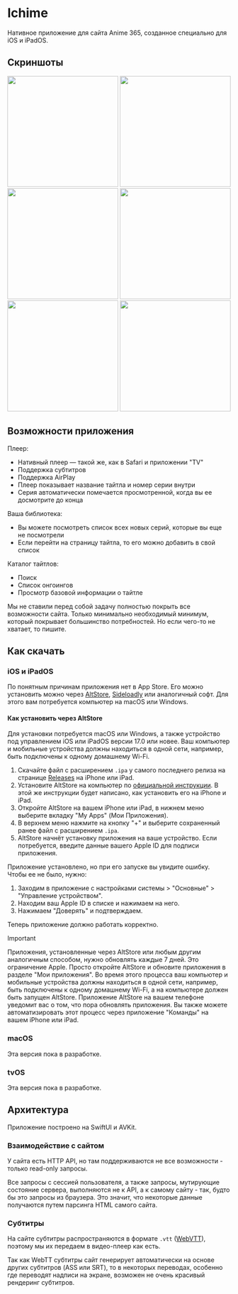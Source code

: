 # Ichime

Нативное приложение для сайта Anime 365, созданное специально для iOS и iPadOS.

## Скриншоты

<img src="https://github.com/midori-no-me/ichime/assets/11390039/15fd0d10-5293-4cce-8036-9b6cb8b8f9a3" width="250" />
<img src="https://github.com/midori-no-me/ichime/assets/11390039/2d9e939b-cc83-45a5-b643-b5eb4acdea16" width="250" />
<img src="https://github.com/midori-no-me/ichime/assets/11390039/16be5b21-a869-4a32-b3f3-11cfe4f50a97" width="250" />
<img src="https://github.com/midori-no-me/ichime/assets/11390039/3339bbc9-23b6-4131-8626-172001f45907" width="250" />
<img src="https://github.com/midori-no-me/ichime/assets/11390039/e7b35282-a157-4b5b-a97c-f130ab80733e" width="250" />
<img src="https://github.com/midori-no-me/ichime/assets/11390039/10c0a60a-dcc6-4008-aea5-0984b80327c2" width="250" />

## Возможности приложения

Плеер:

- Нативный плеер — такой же, как в Safari и приложении "TV"
- Поддержка субтитров
- Поддержка AirPlay
- Плеер показывает название тайтла и номер серии внутри
- Серия автоматически помечается просмотренной, когда вы ее досмотрите до конца

Ваша библиотека:

- Вы можете посмотреть список всех новых серий, которые вы еще не посмотрели
- Если перейти на страницу тайтла, то его можно добавить в свой список

Каталог тайтлов:

- Поиск
- Список онгоингов
- Просмотр базовой информации о тайтле

Мы не ставили перед собой задачу полностью покрыть все возможности сайта. Только минимально необходимый минимум, который покрывает большинство потребностей. Но если чего-то не хватает, то пишите.

## Как скачать

### iOS и iPadOS

По понятным причинам приложения нет в App Store. Его можно установить можно через [AltStore](https://altstore.io), [Sideloadly](https://sideloadly.io) или аналогичный софт. Для этого вам потребуется компьютер на macOS или Windows.

#### Как установить через AltStore

Для установки потребуется macOS или Windows, а также устройство под управлением iOS или iPadOS версии 17.0 или новее. Ваш компьютер и мобильные устройства должны находиться в одной сети, например, быть подключены к одному домашнему Wi-Fi.

1. Скачайте файл с расширением `.ipa` у самого последнего релиза на странице [Releases](https://github.com/midori-no-me/ichime/releases) на iPhone или iPad.
2. Установите AltStore на компьютер по [официальной инструкции](https://faq.altstore.io). В этой же инструкции будет написано, как установить его на iPhone и iPad.
3. Откройте AltStore на вашем iPhone или iPad, в нижнем меню выберите вкладку "My Apps" (Мои Приложения).
4. В верхнем меню нажмите на кнопку "+" и выберите сохраненный ранее файл с расширением `.ipa`.
5. AltStore начнёт установку приложения на ваше устройство. Если потребуется, введите данные вашего Apple ID для подписи приложения.

Приложение установлено, но при его запуске вы увидите ошибку. Чтобы ее не было, нужно:

1. Заходим в приложение с настройками системы > "Основные" > "Управление устройством".
2. Находим ваш Apple ID в списке и нажимаем на него.
3. Нажимаем "Доверять" и подтверждаем.

Теперь приложение должно работать корректно.

> [!IMPORTANT]  
> Приложения, установленные через AltStore или любым другим аналогичным способом, нужно обновлять каждые 7 дней. Это ограничение Apple. Просто откройте AltStore и обновите приложения в разделе "Мои приложения". Во время этого процесса ваш компьютер и мобильные устройства должны находиться в одной сети, например, быть подключены к одному домашнему Wi-Fi, а на компьютере должен быть запущен AltStore. Приложение AltStore на вашем телефоне уведомит вас о том, что пора обновлять приложения. Вы также можете автоматизировать этот процесс через приложение "Команды" на вашем iPhone или iPad.

### macOS

Эта версия пока в разработке.

### tvOS

Эта версия пока в разработке.

## Архитектура

Приложение построено на SwiftUI и AVKit.

### Взаимодействие с сайтом

У сайта есть HTTP API, но там поддерживаются не все возможности - только read-only запросы.

Все запросы с сессией пользователя, а также запросы, мутирующие состояние сервера, выполняются не к API, а к самому сайту - так, будто бы это запросы из браузера. Это значит, что некоторые данные получаются путем парсинга HTML самого сайта.

### Субтитры

На сайте субтитры распространяются в формате `.vtt` ([WebVTT](https://en.wikipedia.org/wiki/WebVTT)), поэтому мы их передаем в видео-плеер как есть.

Так как WebTT субтитры сайт генерирует автоматически на основе других субтитров (ASS или SRT), то в некоторых переводах, особенно где переводят надписи на экране, возможен не очень красивый рендеринг субтитров.
